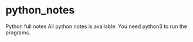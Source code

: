 # python_notes
Python full notes
All python notes is available.
You need python3 to run the programs.